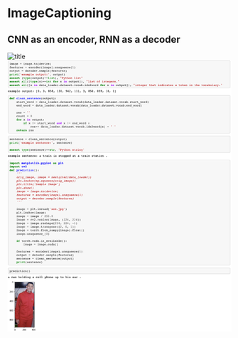 # ImageCaptioning

CNN as an encoder, RNN as a decoder
------------------------------------
![title](./overview.png)
![ex_screenshot](./image.png)

